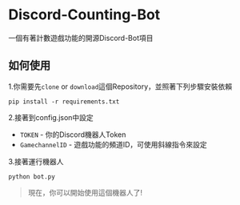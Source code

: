 # Discord-Counting-Bot
一個有著計數遊戲功能的開源Discord-Bot項目
## 如何使用
1.你需要先`clone` or `download`這個Repository，並照著下列步驟安裝依賴  

`pip install -r requirements.txt`  

2.接著到config.json中設定
* `TOKEN` - 你的Discord機器人Token
* `GamechannelID` - 遊戲功能的頻道ID，可使用斜線指令來設定  

3.接著運行機器人  

`python bot.py`
> 現在，你可以開始使用這個機器人了!

 
